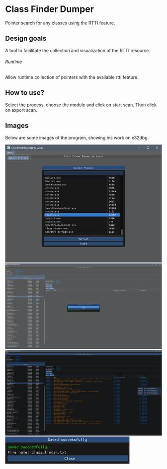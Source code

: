 # Class Finder Dumper
 Pointer search for any classes using the RTTI feature.

## Design goals
A tool to facilitate the collection and visualization of the RTTI resource.

###### Runtime
Allow runtime collection of pointers with the available rtti feature.

## How to use?
Select the process, choose the module and click on start scan.
Then click on export scan.

## Images
Below are some images of the program, showing his work on x32dbg.

![First](Images/first.png)
![Second](Images/second.png)
![Third](Images/third.png)
![Fourth](Images/fourth.png)
